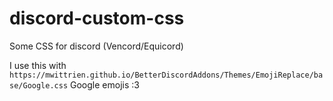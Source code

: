 # discord-custom-css

Some CSS for discord (Vencord/Equicord)

I use this with
`https://mwittrien.github.io/BetterDiscordAddons/Themes/EmojiReplace/base/Google.css`
Google emojis :3
